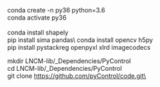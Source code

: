 conda create -n py36 python=3.6\
conda activate py36\
\
conda install shapely\
pip install sima pandas\ 
conda install opencv h5py\
pip install pystackreg openpyxl xlrd imagecodecs

mkdir LNCM-lib/_Dependencies/PyControl\
cd LNCM-lib/_Dependencies/PyControl\
git clone https://github.com/pyControl/code.git\



